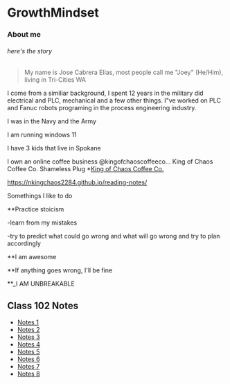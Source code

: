# GrowthMindset

### About me

###### here's the story

>My name is Jose Cabrera Elias, most people call me "Joey" (He/Him), living in Tri-Cities WA

I come from a similiar background, I spent 12 years in the military did electrical and PLC, mechanical and a few other things. I"ve worked on PLC and 
Fanuc robots programing in the process engineering industry.

I was in the Navy and the Army

I am running windows 11

I have 3 kids that live in Spokane

I own an online coffee business @kingofchaoscoffeeco... King of Chaos Coffee Co. Shameless Plug
*[King of Chaos Coffee Co.](http://www.kingofchaoscoffeeco.com)

https://nkingchaos2284.github.io/reading-notes/

Somethings I like to do

**Practice stoicism

 -learn from my mistakes

 -try to predict what could go wrong and what will go wrong and try to plan accordingly

 **I am awesome

 **If anything goes wrong, I'll be fine

 **_I AM UNBREAKABLE

## Class 102 Notes

 - [Notes 1](notes1.md)
 - [Notes 2](notes2.md)
 - [Notes 3](notes3.md)
 - [Notes 4](notes4.md)
 - [Notes 5](notes5.md)
 - [Notes 6](notes6.md)
 - [Notes 7](notes7.md)
 - [Notes 8](notes8.md)


